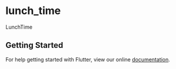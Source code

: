 # lunch_time

LunchTime

## Getting Started

For help getting started with Flutter, view our online
[documentation](https://flutter.io/).
